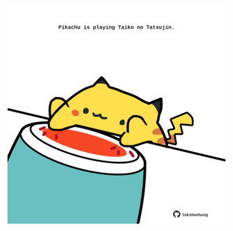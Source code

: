 <!-- built at 22/08/2021, 20:02:01 UTC -->
<p align="center">
  <img width="500" height="500" src="./ReadmeImage.svg">
</p>
